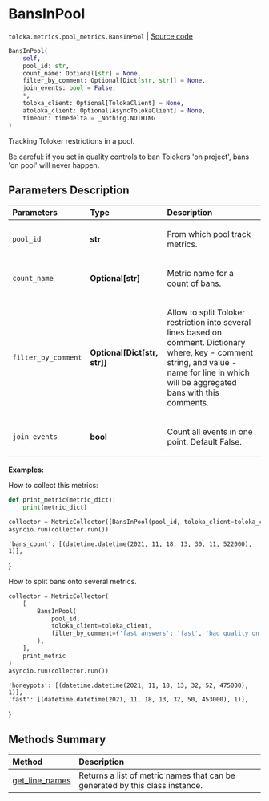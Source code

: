 # BansInPool
`toloka.metrics.pool_metrics.BansInPool` | [Source code](https://github.com/Toloka/toloka-kit/blob/v1.1.1/src/metrics/pool_metrics.py#L426)

```python
BansInPool(
    self,
    pool_id: str,
    count_name: Optional[str] = None,
    filter_by_comment: Optional[Dict[str, str]] = None,
    join_events: bool = False,
    *,
    toloka_client: Optional[TolokaClient] = None,
    atoloka_client: Optional[AsyncTolokaClient] = None,
    timeout: timedelta = _Nothing.NOTHING
)
```

Tracking Toloker restrictions in a pool.


Be careful: if you set in quality controls to ban Tolokers 'on project', bans 'on pool' will never happen.

## Parameters Description

| Parameters | Type | Description |
| :----------| :----| :-----------|
`pool_id`|**str**|<p>From which pool track metrics.</p>
`count_name`|**Optional\[str\]**|<p>Metric name for a count of bans.</p>
`filter_by_comment`|**Optional\[Dict\[str, str\]\]**|<p>Allow to split Toloker restriction into several lines based on comment. Dictionary where, key - comment string, and value - name for line in which will be aggregated bans with this comments.</p>
`join_events`|**bool**|<p>Count all events in one point. Default False.</p>

**Examples:**

How to collect this metrics:
```python
def print_metric(metric_dict):
    print(metric_dict)

collector = MetricCollector([BansInPool(pool_id, toloka_client=toloka_client)], print_metric)
asyncio.run(collector.run())
```
    'bans_count': [(datetime.datetime(2021, 11, 18, 13, 30, 11, 522000), 1)],
}

How to split bans onto several metrics.
```python
collector = MetricCollector(
    [
        BansInPool(
            pool_id,
            toloka_client=toloka_client,
            filter_by_comment={'fast answers': 'fast', 'bad quality on honeypots': 'honeypots'}
        ),
    ],
    print_metric
)
asyncio.run(collector.run())
```
    'honeypots': [(datetime.datetime(2021, 11, 18, 13, 32, 52, 475000), 1)],
    'fast': [(datetime.datetime(2021, 11, 18, 13, 32, 50, 453000), 1)],
}
## Methods Summary

| Method | Description |
| :------| :-----------|
[get_line_names](toloka.metrics.pool_metrics.BansInPool.get_line_names.md)| Returns a list of metric names that can be generated by this class instance.
